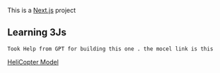 This is a [Next.js](https://nextjs.org/) project

## Learning 3Js

`Took Help from GPT for building this one . the mocel link is this `

[HeliCopter Model](https://free3d.com/3d-model/heli-bell-206-359500.html)
